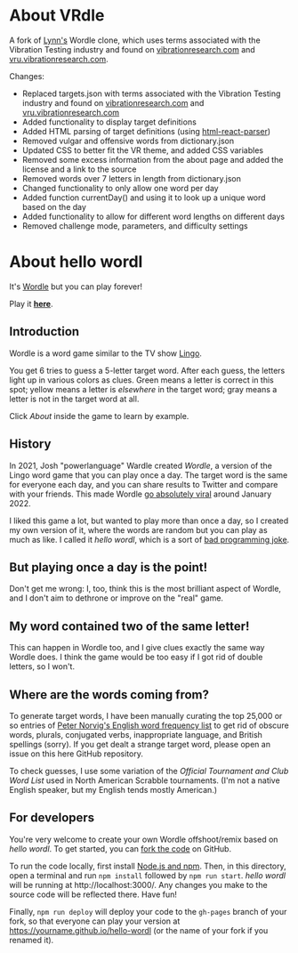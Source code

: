 # About VRdle

A fork of [Lynn's](https://github.com/lynn/hello-wordl) Wordle clone, which uses terms associated with the Vibration Testing industry and found on [vibrationresearch.com](https://vibrationresearch.com/) and [vru.vibrationresearch.com](https://vru.vibrationresearch.com/).

  Changes:
  - Replaced targets.json with terms associated with the Vibration Testing industry and found on [vibrationresearch.com](https://vibrationresearch.com/) and [vru.vibrationresearch.com](https://vru.vibrationresearch.com/)
  - Added functionality to display target definitions
  - Added HTML parsing of target definitions (using [html-react-parser](https://github.com/remarkablemark/html-react-parser))
  - Removed vulgar and offensive words from dictionary.json
  - Updated CSS to better fit the VR theme, and added CSS variables
  - Removed some excess information from the about page and added the license and a link to the source
  - Removed words over 7 letters in length from dictionary.json
  - Changed functionality to only allow one word per day
  - Added function currentDay() and using it to look up a unique word based on the day
  - Added functionality to allow for different word lengths on different days
  - Removed challenge mode, parameters, and difficulty settings

# About hello wordl

It's [Wordle](https://www.powerlanguage.co.uk/wordle/) but you can play forever!

Play it [**here**](https://hellowordl.net/).

## Introduction

Wordle is a word game similar to the TV show [Lingo](<https://en.wikipedia.org/wiki/Lingo_(British_game_show)>).

You get 6 tries to guess a 5-letter target word. After each guess, the letters light up in various colors as clues. Green means a letter is correct in this spot; yellow means a letter is _elsewhere_ in the target word; gray means a letter is not in the target word at all.

Click _About_ inside the game to learn by example.

## History

In 2021, Josh "powerlanguage" Wardle created _Wordle_, a version of the Lingo word game that you can play once a day. The target word is the same for everyone each day, and you can share results to Twitter and compare with your friends. This made Wordle [go absolutely viral](https://www.nytimes.com/2022/01/03/technology/wordle-word-game-creator.html) around January 2022.

I liked this game a lot, but wanted to play more than once a day, so I created my own version of it, where the words are random but you can play as much as like. I called it _hello wordl_, which is a sort of [bad programming joke](https://en.wikipedia.org/wiki/%22Hello,_World!%22_program).

## But playing once a day is the point!

Don't get me wrong: I, too, think this is the most brilliant aspect of Wordle, and I don't aim to dethrone or improve on the "real" game.

## My word contained two of the same letter!

This can happen in Wordle too, and I give clues exactly the same way Wordle does. I think the game would be too easy if I got rid of double letters, so I won't.

## Where are the words coming from?

To generate target words, I have been manually curating the top 25,000 or so entries of [Peter Norvig's English word frequency list](http://norvig.com/mayzner.html) to get rid of obscure words, plurals, conjugated verbs, inappropriate language, and British spellings (sorry). If you get dealt a strange target word, please open an issue on this here GitHub repository.

To check guesses, I use some variation of the _Official Tournament and Club Word List_ used in North American Scrabble tournaments. (I'm not a native English speaker, but my English tends mostly American.)

## For developers

You're very welcome to create your own Wordle offshoot/remix based on _hello wordl_. To get started, you can [fork the code](https://docs.github.com/en/get-started/quickstart/fork-a-repo) on GitHub.

To run the code locally, first install [Node.js and npm](https://docs.npmjs.com/downloading-and-installing-node-js-and-npm#using-a-node-version-manager-to-install-nodejs-and-npm). Then, in this directory, open a terminal and run `npm install` followed by `npm run start`. _hello wordl_ will be running at http://localhost:3000/. Any changes you make to the source code will be reflected there. Have fun!

Finally, `npm run deploy` will deploy your code to the `gh-pages` branch of your fork, so that everyone can play your version at https://yourname.github.io/hello-wordl (or the name of your fork if you renamed it).
